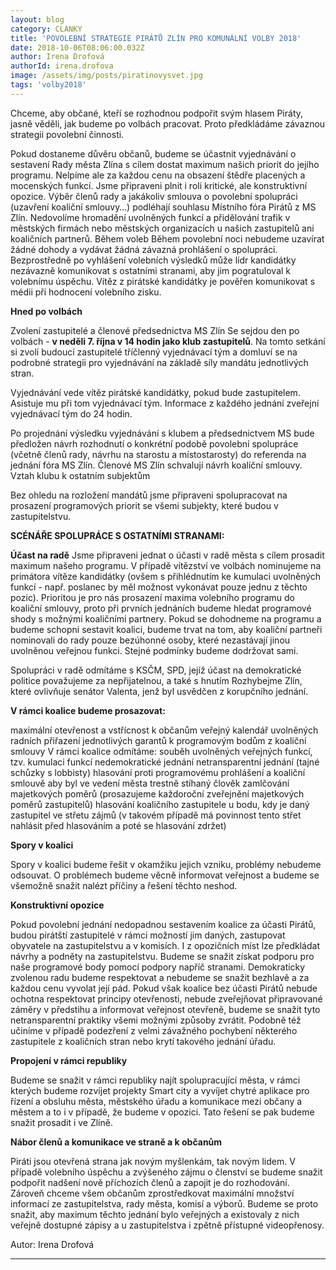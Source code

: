```yaml
---
layout: blog
category: CLANKY
title: 'POVOLEBNÍ STRATEGIE PIRÁTŮ ZLÍN PRO KOMUNÁLNÍ VOLBY 2018'
date: 2018-10-06T08:06:00.032Z
author: Irena Drofová
authorId: irena.drofova
image: /assets/img/posts/piratinovysvet.jpg   
tags: 'volby2018'
---
```


Chceme, aby občané, kteří se rozhodnou podpořit svým hlasem Piráty, jasně věděli, jak
budeme po volbách pracovat. Proto předkládáme závaznou strategii povolební činnosti.

Pokud dostaneme důvěru občanů, budeme se účastnit vyjednávání o sestavení Rady města
Zlína s cílem dostat maximum našich priorit do jejího programu. Nelpíme ale za každou cenu na obsazení štědře placených a mocenských funkcí. Jsme připraveni plnit i roli kritické, ale konstruktivní opozice. Výběr členů rady a jakákoliv smlouva o povolební spolupráci (uzavření koaliční smlouvy…) podléhají souhlasu Místního fóra Pirátů z MS Zlín. Nedovolíme hromadění uvolněných funkcí a přidělování trafik v městských firmách nebo městských organizacích u našich zastupitelů ani koaličních partnerů.
Během voleb
Během povolební noci nebudeme uzavírat žádné dohody a vydávat žádná závazná prohlášení o spolupráci.
Bezprostředně po vyhlášení volebních výsledků může lídr kandidátky nezávazně komunikovat s ostatními stranami, aby jim pogratuloval k volebnímu úspěchu.
Vítěz z pirátské kandidátky je pověřen komunikovat s médii při hodnocení volebního zisku.

**Hned po volbách**

Zvolení zastupitelé a členové předsednictva MS Zlín
Se sejdou den po volbách - **v neděli 7. října v 14 hodin jako klub zastupitelů**.
Na tomto setkání si zvolí budoucí zastupitelé tříčlenný vyjednávací tým a domluví se na podrobné strategii pro vyjednávání na základě síly mandátu jednotlivých stran.

Vyjednávání vede vítěz pirátské kandidátky, pokud bude zastupitelem. Asistuje mu při tom vyjednávací tým. Informace z každého jednání zveřejní vyjednávací tým do 24 hodin.

Po projednání výsledku vyjednávání s klubem a předsednictvem MS bude předložen návrh rozhodnutí o konkrétní podobě povolební spolupráce (včetně členů rady, návrhu na starostu a místostarosty) do referenda na jednání fóra MS Zlín. Členové MS Zlín schvalují návrh koaliční smlouvy.
Vztah klubu k ostatním subjektům

Bez ohledu na rozložení mandátů jsme připraveni spolupracovat na prosazení programových priorit se všemi subjekty, které budou v zastupitelstvu.

**SCÉNÁŘE SPOLUPRÁCE S OSTATNÍMI STRANAMI:**

**Účast na radě**
Jsme připraveni jednat o účasti v radě města s cílem prosadit maximum našeho programu. V případě vítězství ve volbách nominujeme na primátora vítěze kandidátky (ovšem s přihlédnutím ke kumulaci uvolněných funkcí - např. poslanec by měl možnost vykonávat pouze jednu z těchto pozic). Prioritou je pro nás prosazení maxima volebního programu do koaliční smlouvy, proto při prvních jednáních budeme hledat programové shody s možnými koaličními partnery. Pokud se dohodneme na programu a budeme schopni sestavit koalici, budeme trvat na tom, aby koaliční partneři nominovali do rady pouze bezúhonné osoby, které nezastávají jinou uvolněnou veřejnou funkci. Stejné podmínky budeme dodržovat sami.

Spolupráci v radě odmítáme s KSČM, SPD, jejíž účast na demokratické politice považujeme za nepřijatelnou, a také s hnutím Rozhybejme Zlín, které ovlivňuje senátor Valenta, jenž byl usvědčen z korupčního jednání.

**V rámci koalice budeme prosazovat:**

maximální otevřenost a vstřícnost k občanům
veřejný kalendář uvolněných radních
přiřazení jednotlivých garantů k programovým bodům z koaliční smlouvy
V rámci koalice odmítáme:
souběh uvolněných veřejných funkcí, tzv. kumulaci funkcí
nedemokratické jednání
netransparentní jednání (tajné schůzky s lobbisty)
hlasování proti programovému prohlášení a koaliční smlouvě
aby byl ve vedení města trestně stíhaný člověk
zamlčování majetkových poměrů (prosazujeme každoroční zveřejnění majetkových poměrů zastupitelů)
hlasování koaličního zastupitele u bodu, kdy je daný zastupitel ve střetu zájmů (v takovém případě má povinnost tento střet nahlásit před hlasováním a poté se hlasování zdržet)

**Spory v koalici**

Spory v koalici budeme řešit v okamžiku jejich vzniku, problémy nebudeme odsouvat. O problémech budeme věcně informovat veřejnost a budeme se všemožně snažit nalézt příčiny a řešení těchto neshod.

**Konstruktivní opozice**

Pokud povolební jednání nedopadnou sestavením koalice za účasti Pirátů, budou pirátští zastupitelé v rámci možností jim daných, zastupovat obyvatele na zastupitelstvu a v komisích. I z opozičních míst lze předkládat návrhy a podněty na zastupitelstvu. Budeme se snažit získat podporu pro naše programové body pomocí podpory napříč stranami. Demokraticky zvolenou radu budeme respektovat a nebudeme se snažit bezhlavě a za každou cenu vyvolat její pád. Pokud však koalice bez účasti Pirátů nebude ochotna respektovat principy otevřenosti, nebude zveřejňovat připravované záměry v předstihu a informovat veřejnost otevřeně, budeme se snažit tyto netransparentní praktiky všemi možnými způsoby zvrátit. Podobně též učiníme v případě podezření z velmi závažného pochybení některého zastupitele z koaličních stran nebo krytí takového jednání úřadu.

**Propojení v rámci republiky**

Budeme se snažit v rámci republiky najít spolupracující města, v rámci kterých budeme rozvíjet projekty Smart city a vyvíjet chytré aplikace pro řízení a obsluhu města, městského úřadu a komunikace mezi občany a městem a to i v případě, že budeme v opozici. Tato řešení se pak budeme snažit prosadit i ve Zlíně.

**Nábor členů a komunikace ve straně a k občanům**

Piráti jsou otevřená strana jak novým myšlenkám, tak novým lidem. V případě volebního úspěchu a zvýšeného zájmu o členství se budeme snažit podpořit nadšení nově příchozích členů a zapojit je do rozhodování. Zároveň chceme všem občanům zprostředkovat maximální množství informací ze zastupitelstva, rady města, komisí a výborů. Budeme se proto snažit, aby maximum těchto jednání bylo veřejných a existovaly z nich veřejně dostupné zápisy a u zastupitelstva i zpětně přístupné videopřenosy.


Autor: Irena Drofová



- - -
